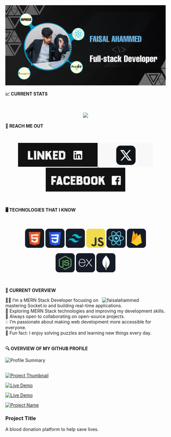 <a href="https://www.facebook.com/FaisalAhammed00/">
<img src="https://github.com/faisal-devs/faisal-devs/blob/main/Img/github%20cover%20faisal.png" />
</a>
<br/>

**📈 CURRENT STATS**

<br />
<p align="center">
  <img width="60%" src="https://github-readme-streak-stats.herokuapp.com?user=faisal-devs&theme=react&hide_border=true&background=0D1117&stroke=0D1117&fire=#FFFF00&sideLabels=#009BC7&currStreakNum=FF1CF8&ring=FF1CF7&currStreakLabel=FF1CF7&sideNums=00F0FF" />
</p>

**📲 REACH ME OUT**

<br />

<p align="center">
  <a href="https://www.linkedin.com/">
    <img height="75" src="https://github.com/faisal-devs/faisal-devs/blob/main/Img/linked%20in-01.png">
  </a>
  <a href="https://www.x.com/">
    <img height="75" src="https://github.com/faisal-devs/faisal-devs/blob/main/Img/x-logo.png">
  </a>
  <a href="https://www.facebook.com/FaisalAhammed00/">
    <img height="75" src="https://github.com/faisal-devs/faisal-devs/blob/main/Img/facebook.jpg">
  </a>
</p>


<br />

**🖥️ TECHNOLOGIES THAT I KNOW**

<br>
<p align="center">
<img src="https://github.com/faisal-devs/faisal-devs/blob/main/Img/HTML.png"/>
<img src="https://github.com/faisal-devs/faisal-devs/blob/main/Img/css.png"/>
<img src="https://github.com/faisal-devs/faisal-devs/blob/main/Img/tailwind.png"/>
<img src="https://github.com/faisal-devs/faisal-devs/blob/main/Img/JavaScript.png"/>
<img src="https://github.com/faisal-devs/faisal-devs/blob/main/Img/react.png"/>
<img src="https://github.com/faisal-devs/faisal-devs/blob/main/Img/firebase.png"/>
</p>

<p align="center">
<img src="https://github.com/faisal-devs/faisal-devs/blob/main/Img/node.png"/>
<img src="https://github.com/faisal-devs/faisal-devs/blob/main/Img/express.png"/>
<img src="https://github.com/faisal-devs/faisal-devs/blob/main/Img/mongo.png"/>
</p><br/>

**🧭 CURRENT OVERVIEW**


<div align="left"> <a href="https://app.daily.dev/faisalahammed"><img align="right" src="https://i.ibb.co.com/2RGwcjw/326720485-3521258418153006-7613572174582478532-n.png" width="200" alt="faisalahammed"/></a> </div>
👨‍💻 I’m a MERN Stack Developer focusing on mastering Socket.io and building real-time applications.
<br/>
🚀 Exploring MERN Stack technologies and improving my development skills.
<br/>
🤝 Always open to collaborating on open-source projects.
<br/>
💡 I’m passionate about making web development more accessible for everyone.
<br/>
🌟 Fun fact: I enjoy solving puzzles and learning new things every day.


<br />

 <br/>


 
 **🔍 OVERVIEW OF MY GITHUB PROFILE**



![Profile Summary](https://github-profile-summary-cards.vercel.app/api/cards/profile-details?username=faisal-devs&theme=github_dark)


<br/>



<a href="https://blood-donation-69994.web.app/" target="_blank">
  <img src="https://i.ibb.co/JWtSQY4/screencapture-blood-donation-69994-web-app-2025-02-06-18-08-55.png" width="400" alt="Project Thumbnail"/>
</a>

[![Live Demo](https://img.shields.io/badge/Live%20Demo-%F0%9F%9A%80-blue?style=for-the-badge)](https://blood-donation-69994.web.app/)


[![Live Demo](https://img.shields.io/badge/Live%20Demo-%F0%9F%9A%80-blue?style=flat&logo=vercel)](https://blood-donation-69994.web.app/)

[![Project Name](https://via.placeholder.com/300x200)](https://blood-donation-69994.web.app/)

### Project Title
A blood donation platform to help save lives.













